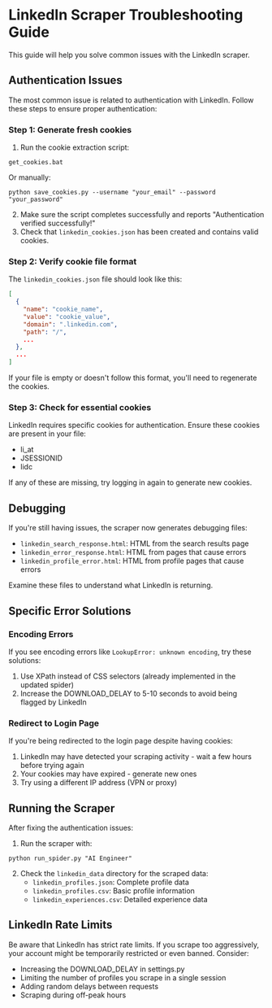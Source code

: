 # LinkedIn Scraper Troubleshooting Guide

This guide will help you solve common issues with the LinkedIn scraper.

## Authentication Issues

The most common issue is related to authentication with LinkedIn. Follow these steps to ensure proper authentication:

### Step 1: Generate fresh cookies

1. Run the cookie extraction script:
```
get_cookies.bat
```
Or manually:
```
python save_cookies.py --username "your_email" --password "your_password"
```

2. Make sure the script completes successfully and reports "Authentication verified successfully!"
3. Check that `linkedin_cookies.json` has been created and contains valid cookies.

### Step 2: Verify cookie file format

The `linkedin_cookies.json` file should look like this:
```json
[
  {
    "name": "cookie_name",
    "value": "cookie_value",
    "domain": ".linkedin.com",
    "path": "/",
    ...
  },
  ...
]
```

If your file is empty or doesn't follow this format, you'll need to regenerate the cookies.

### Step 3: Check for essential cookies

LinkedIn requires specific cookies for authentication. Ensure these cookies are present in your file:
- li_at
- JSESSIONID
- lidc

If any of these are missing, try logging in again to generate new cookies.

## Debugging

If you're still having issues, the scraper now generates debugging files:

- `linkedin_search_response.html`: HTML from the search results page
- `linkedin_error_response.html`: HTML from pages that cause errors
- `linkedin_profile_error.html`: HTML from profile pages that cause errors

Examine these files to understand what LinkedIn is returning.

## Specific Error Solutions

### Encoding Errors

If you see encoding errors like `LookupError: unknown encoding`, try these solutions:

1. Use XPath instead of CSS selectors (already implemented in the updated spider)
2. Increase the DOWNLOAD_DELAY to 5-10 seconds to avoid being flagged by LinkedIn

### Redirect to Login Page

If you're being redirected to the login page despite having cookies:

1. LinkedIn may have detected your scraping activity - wait a few hours before trying again
2. Your cookies may have expired - generate new ones
3. Try using a different IP address (VPN or proxy)

## Running the Scraper

After fixing the authentication issues:

1. Run the scraper with:
```
python run_spider.py "AI Engineer"
```

2. Check the `linkedin_data` directory for the scraped data:
   - `linkedin_profiles.json`: Complete profile data
   - `linkedin_profiles.csv`: Basic profile information
   - `linkedin_experiences.csv`: Detailed experience data

## LinkedIn Rate Limits

Be aware that LinkedIn has strict rate limits. If you scrape too aggressively, your account might be temporarily restricted or even banned. Consider:

- Increasing the DOWNLOAD_DELAY in settings.py
- Limiting the number of profiles you scrape in a single session
- Adding random delays between requests
- Scraping during off-peak hours 